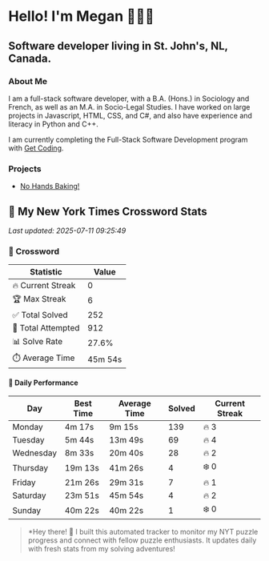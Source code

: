 # Hello! I'm Megan 👩🏻‍💻

## Software developer living in St. John's, NL, Canada.

### About Me

<p>I am a full-stack software developer, with a B.A. (Hons.) in Sociology and French, as well as an M.A. in Socio-Legal Studies. I have worked on large projects in Javascript, HTML, CSS, and C#, and also have experience and literacy in Python and C++.</p>

I am currently completing the Full-Stack Software Development program with [Get Coding](https://www.getcoding.ca/).

### Projects

* [No Hands Baking!](https://mpartificer.github.io/NoHandsBaking/)

<!-- NYT_STATS_START -->
## 🧩 My New York Times Crossword Stats

*Last updated: 2025-07-11 09:25:49*

### 🎯 Crossword

| Statistic | Value |
|-----------|-------|
| 🔥 Current Streak | 0 |
| 🏆 Max Streak | 6 |
| ✅ Total Solved | 252 |
| 🎲 Total Attempted | 912 |
| 📊 Solve Rate | 27.6% |
| ⏱️ Average Time | 45m 54s |

#### 📅 Daily Performance

| Day | Best Time | Average Time | Solved | Current Streak |
|-----|-----------|--------------|--------|----------------|
| Monday | 4m 17s | 9m 15s | 139 | 🔥 3 |
| Tuesday | 5m 44s | 13m 49s | 69 | 🔥 4 |
| Wednesday | 8m 33s | 20m 40s | 28 | 🔥 2 |
| Thursday | 19m 13s | 41m 26s | 4 | ❄️ 0 |
| Friday | 21m 26s | 29m 31s | 7 | 🔥 1 |
| Saturday | 23m 51s | 45m 54s | 4 | 🔥 2 |
| Sunday | 40m 22s | 40m 22s | 1 | ❄️ 0 |


<!-- NYT_STATS_END -->

> *Hey there! 👋 I built this automated tracker to monitor my NYT puzzle progress and connect with fellow puzzle enthusiasts. It updates daily with fresh stats from my solving adventures!
